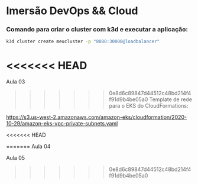 # Imersão DevOps && Cloud 

### Comando para criar o cluster com k3d e executar a aplicação:
```Bash
k3d cluster create meucluster -p "8080:30000@loadbalancer"
```

<<<<<<< HEAD
=======
Aula 03
>>>>>>> 0e8d6c89847d44512c48bd214f4f91d9b4be05a0
Template de rede para o EKS do CloudFormations:

https://s3.us-west-2.amazonaws.com/amazon-eks/cloudformation/2020-10-29/amazon-eks-vpc-private-subnets.yaml

<<<<<<< HEAD


 
=======
Aula 04

Aula 05 
>>>>>>> 0e8d6c89847d44512c48bd214f4f91d9b4be05a0
